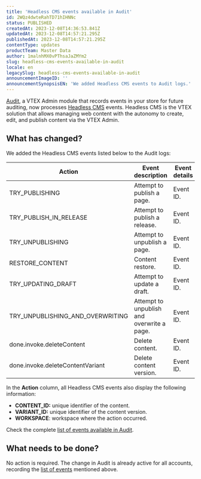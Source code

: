 ```yaml
---
title: 'Headless CMS events available in Audit'
id: 2WQz4dwteRahTD71hIHNNc
status: PUBLISHED
createdAt: 2023-12-08T14:36:53.841Z
updatedAt: 2023-12-08T14:57:21.295Z
publishedAt: 2023-12-08T14:57:21.295Z
contentType: updates
productTeam: Master Data
author: 1malnhMX0vPThsaJaZMYm2
slug: headless-cms-events-available-in-audit
locale: en
legacySlug: headless-cms-events-available-in-audit
announcementImageID: ''
announcementSynopsisEN: 'We added Headless CMS events to Audit logs.'
---
```


[Audit](https://help.vtex.com/en/tutorial/audit--5RXf9WJ5YLFBcS8q8KcxTA), a VTEX Admin module that records events in your store for future auditing, now processes [Headless CMS](https://help.vtex.com/en/tutorial/managing-pages--3DO6rBhZ1p3zndnFu5BgRt) events. Headless CMS is the VTEX solution that allows managing web content with the autonomy to create, edit, and publish content via the VTEX Admin.

## What has changed?

We added the Headless CMS events listed below to the Audit logs:

| Action | Event description | Event details |
|---|---|---|
| TRY_PUBLISHING | Attempt to publish a page. | Event ID. |
| TRY_PUBLISH_IN_RELEASE | Attempt to publish a release. | Event ID. |
| TRY_UNPUBLISHING | Attempt to unpublish a page. | Event ID. |
| RESTORE_CONTENT | Content restore. | Event ID. |
| TRY_UPDATING_DRAFT | Attempt to update a draft. | Event ID. |
| TRY_UNPUBLISHING_AND_OVERWRITING | Attempt to unpublish and overwrite a page. | Event ID. |
| done.invoke.deleteContent | Delete content. | Event ID. |
| done.invoke.deleteContentVariant | Delete content version. | Event ID. |

In the **Action** column, all Headless CMS events also display the following information:

* **CONTENT_ID:** unique identifier of the content.
* **VARIANT_ID:** unique identifier of the content version.
* **WORKSPACE**: workspace where the action occurred.

<div class="alert alert-info">
  <p>Check the complete <a href="https://help.vtex.com/en/tutorial/events-available-in-audit--6r1Mzcu5NmkmmDLJlz9CCZ">list of events available in Audit</a>.</p>
</div>

## What needs to be done?
No action is required. The change in Audit is already active for all accounts, recording the [list of events](#what-has-changed) mentioned above.

